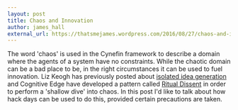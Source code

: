 ```yaml
---
layout: post
title: Chaos and Innovation
author: james_hall
external_url: https://thatsmejames.wordpress.com/2016/08/27/chaos-and-innovation/
---
```


The word 'chaos' is used in the Cynefin framework to describe a domain where the agents of a system have no constraints. While the chaotic domain can be a bad place to be, in the right circumstances it can be used to fuel innovation. Liz Keogh has previously posted about [isolated idea generation](https://lizkeogh.com/2015/03/09/the-shallow-dive-into-chaos/) and Cognitive Edge have developed a pattern called [Ritual Dissent](http://cognitive-edge.com/resources/basic-methods/) in order to perform a 'shallow dive' into chaos. In this post I'd like to talk about how hack days can be used to do this, provided certain precautions are taken.